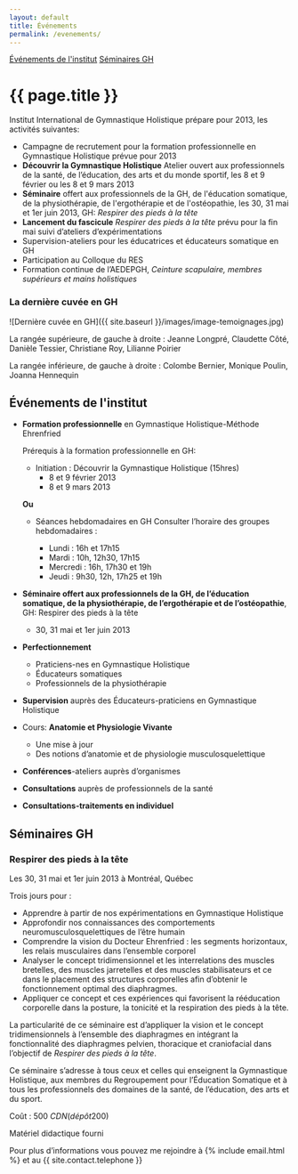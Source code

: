 ```yaml
---
layout: default
title: Événements
permalink: /evenements/
---
```


<div class="subnav">
    <a href="{{ site.baseurl }}/evenements/#institut">Événements de l'institut</a>
    <a href="{{ site.baseurl }}/evenements/#seminaire-gh">Séminaires GH</a>
</div>

<h1>{{ page.title }}</h1>

Institut International de Gymnastique Holistique prépare pour 2013, les activités suivantes:

* Campagne de recrutement pour la formation professionnelle en Gymnastique Holistique prévue pour 2013
* **Découvrir la Gymnastique Holistique** Atelier ouvert aux professionnels de la santé, de l’éducation, des arts et du monde sportif, les 8 et 9 février ou les 8 et 9 mars 2013
* **Séminaire** offert aux professionnels de la GH, de l'éducation somatique, de la physiothérapie, de l'ergothérapie et de l'ostéopathie, les 30, 31 mai et 1er juin 2013, GH: *Respirer des pieds à la tête*
* **Lancement du fascicule** *Respirer des pieds à la tête* prévu pour la fin mai suivi d’ateliers d’expérimentations
* Supervision-ateliers pour les éducatrices et éducateurs somatique en GH
* Participation au Colloque du RES
* Formation continue de l’AEDEPGH, *Ceinture scapulaire, membres supérieurs et mains holistiques*

<h3>La dernière cuvée en GH</h3>
![Dernière cuvée en GH]({{ site.baseurl }}/images/image-temoignages.jpg) 

La rangée supérieure, de gauche à droite : Jeanne Longpré, Claudette Côté, Danièle Tessier, Christiane Roy, Lilianne Poirier

La rangée inférieure, de gauche à droite : Colombe Bernier, Monique Poulin, Joanna Hennequin

<h2 id="institut">Événements de l'institut</h2>

* **Formation professionnelle** en Gymnastique Holistique-Méthode Ehrenfried

  Prérequis à la formation professionnelle en GH:
  
  * Initiation : Découvrir la Gymnastique Holistique (15hres)
    * 8 et 9 février 2013
    * 8 et 9 mars 2013

  **Ou**
  
  * Séances hebdomadaires en GH
    Consulter l’horaire des groupes hebdomadaires :

    * Lundi : 16h et 17h15
    * Mardi : 10h, 12h30, 17h15
    * Mercredi : 16h, 17h30 et 19h
    * Jeudi : 9h30, 12h, 17h25 et 19h

* **Séminaire offert aux professionnels de la GH, de l’éducation somatique, de la physiothérapie, de l’ergothérapie et de l’ostéopathie**, GH: Respirer des pieds à la tête
  * 30, 31 mai et 1er juin 2013
* **Perfectionnement**
  * Praticiens-nes en Gymnastique Holistique
  * Éducateurs somatiques
  * Professionnels de la physiothérapie
* **Supervision** auprès des Éducateurs-praticiens en Gymnastique Holistique
* Cours: **Anatomie et Physiologie Vivante**
  * Une mise à jour
  * Des notions d’anatomie et de physiologie musculosquelettique
* **Conférences**-ateliers auprès d’organismes
* **Consultations** auprès de professionnels de la santé
* **Consultations-traitements en individuel**

<h2 id="seminaires-gh">Séminaires GH</h2>

<h3>Respirer des pieds à la tête</h3>

Les 30, 31 mai et 1er juin 2013 à Montréal, Québec

Trois jours pour :

* Apprendre à partir de nos expérimentations en Gymnastique Holistique
* Approfondir nos connaissances des comportements neuromusculosquelettiques de l’être humain
* Comprendre la vision du Docteur Ehrenfried : les segments horizontaux, les relais musculaires dans l’ensemble corporel
* Analyser le concept tridimensionnel et les interrelations des muscles bretelles, des muscles jarretelles et des muscles stabilisateurs et ce dans le placement des structures corporelles afin d’obtenir le fonctionnement optimal des diaphragmes.
* Appliquer ce concept et ces expériences qui favorisent la rééducation corporelle dans la posture, la tonicité et la respiration des pieds à la tête.

La particularité de ce séminaire est d’appliquer la vision et le concept tridimensionnels à l’ensemble des diaphragmes en intégrant la fonctionnalité des diaphragmes pelvien, thoracique et craniofacial dans l’objectif de *Respirer des pieds à la tête*.

Ce séminaire s’adresse à tous ceux et celles qui enseignent la Gymnastique Holistique, aux membres du Regroupement pour l’Éducation Somatique et à tous les professionnels des domaines de la santé, de l’éducation, des arts et du sport.

Coût : 500 $CDN (dépôt 200$)

Matériel didactique fourni

Pour plus d’informations vous pouvez me rejoindre à {% include email.html %} et au {{ site.contact.telephone }}
